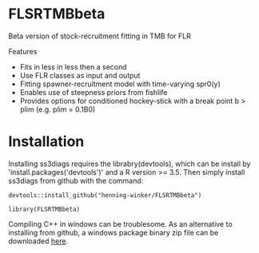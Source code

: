 # FLSRTMBbeta
Beta version of stock-recruitment fitting in TMB for FLR  

Features
+ Fits in less in less then a second
+ Use FLR classes as input and output 
+ Fitting spawner-recruitment model with time-varying spr0(y)  
+ Enables use of steepness priors from fishlife
+ Provides options for conditioned hockey-stick with a break point b > plim (e.g. plim = 0.1B0) 

# Installation
Installing ss3diags requires the librabry(devtools), which can be install by 'install.packages('devtools')' and a R version >= 3.5. Then simply install ss3diags from github with the command:

`devtools::install_github("henning-winker/FLSRTMBbeta")`

`library(FLSRTMBbeta)`

Compiling C++ in windows can be troublesome. As an alternative to installing from github, a windows package binary zip file can be downloaded [here](https://github.com/Henning-Winker/FLSRTMBbeta/tree/main/BinaryPackage/win).

